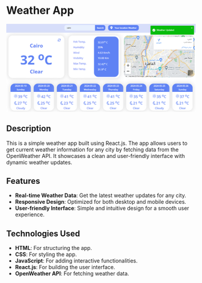 # Weather App

![App Screenshot](./src/pictures/Screenshot_5.png)

## Description

This is a simple weather app built using React.js. The app allows users to get current weather information for any city by fetching data from the OpenWeather API. It showcases a clean and user-friendly interface with dynamic weather updates.

## Features

- **Real-time Weather Data**: Get the latest weather updates for any city.
- **Responsive Design**: Optimized for both desktop and mobile devices.
- **User-friendly Interface**: Simple and intuitive design for a smooth user experience.

## Technologies Used

- **HTML**: For structuring the app.
- **CSS**: For styling the app.
- **JavaScript**: For adding interactive functionalities.
- **React.js**: For building the user interface.
- **OpenWeather API**: For fetching weather data.
